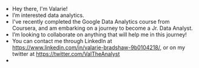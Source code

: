 - Hey there, I'm Valarie!
- I’m interested data analytics.
- I've recently completed the Google Data Analytics course from Coursera, and am embarking on a journey to become a Jr. Data Analyst.
- I’m looking to collaborate on anything that will help me in this journey!
- You can contact me through LinkedIn at https://www.linkedin.com/in/valarie-bradshaw-9b0104218/, or on my twitter at https://twitter.com/ValTheAnalyst
- 
<!---
Thanks for checking out my profile!
--->
